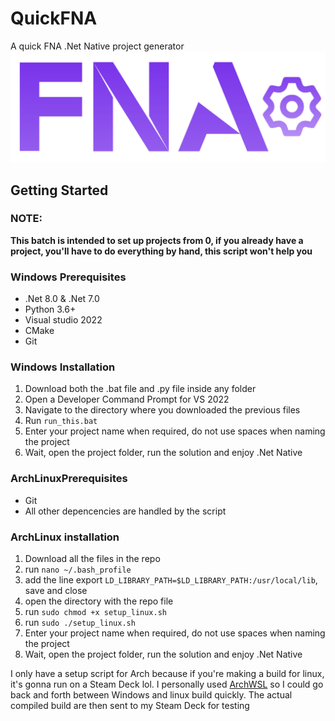# QuickFNA
A quick FNA .Net Native project generator 
![Logo](Resources/logo.png)

## Getting Started
### NOTE:
**This batch is intended to set up projects from 0, if you already have a project, you'll have to do everything by hand, this script won't help you**

### Windows Prerequisites
* .Net 8.0 & .Net 7.0
* Python 3.6+
* Visual studio 2022
* CMake
* Git

### Windows Installation
1. Download both the .bat file and .py file inside any folder
2. Open a Developer Command Prompt for VS 2022
3. Navigate to the directory where you downloaded the previous files
4. Run ```run_this.bat ```
5. Enter your project name when required, do not use spaces when naming the project
6. Wait, open the project folder, run the solution and enjoy .Net Native 

### ArchLinuxPrerequisites
* Git
* All other depencencies are handled by the script
  
### ArchLinux installation
1. Download all the files in the repo
2. run ```nano ~/.bash_profile```
3. add the line export ```LD_LIBRARY_PATH=$LD_LIBRARY_PATH:/usr/local/lib```, save and close
4. open the directory with the repo file
5. run ```sudo chmod +x setup_linux.sh```
6. run ```sudo ./setup_linux.sh```
7. Enter your project name when required, do not use spaces when naming the project
8. Wait, open the project folder, run the solution and enjoy .Net Native

I only have a setup script for Arch because if you're making a build for linux, it's gonna run on a Steam Deck lol. I personally used [ArchWSL](https://github.com/yuk7/ArchWSL.git) so I could go back and forth between Windows and linux build quickly. The actual compiled build are then sent to my Steam Deck for testing
